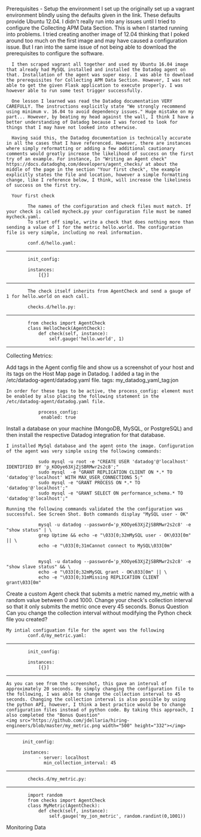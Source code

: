 Prerequisites - Setup the environment
      I set up the originally set up a vagrant environment blindly using the defaults given in the link. These defaults provide Ubuntu 12.04. I didn't really run into any issues until I tried to configure the Collecting APM Data Section. This is when I started running into problems. I tried creating another image of 12.04 thinking that I poked around too much on the first image and may have caused a configuration issue. But I ran into the same issue of not being able to download the prerequisites to configure the software.

      I then scraped vagrant all together and used my Ubuntu 16.04 image that already had MySQL installed and installed the Datadog agent on that. Installation of the agent was super easy. I was able to download the prerequisites for Collecting APM Data Section. However, I was not able to get the given Flask application to execute properly. I was however able to run some test trigger successfully.

      One lesson I learned was read the Datadog documentation VERY CAREFULLY. The instructions explicitly state "We strongly recommend using minimum v. 16.04 to avoid dependency issues." Huge mistake on my part... However, by beating my head against the wall, I think I have a better understanding of Datadog because I was forced to look for things that I may have not looked into otherwise.

      Having said this, the Datadog documentation is technically accurate in all the cases that I have referenced. However, there are instances where simply reformatting or adding a few additional cautionary comments would greatly increase the likelihood of success on the first try of an example. For instance, In "Writing an Agent check" https://docs.datadoghq.com/developers/agent_checks/ at about the middle of the page in the section "Your first check", the example explicitly states the file and location, however a simple formatting change, like I reference below, I think, will increase the likeliness of success on the first try.

      Your first check

            The names of the configuration and check files must match. If your check is called mycheck.py your configuration file must be named mycheck.yaml.
            To start off simple, write a check that does nothing more than sending a value of 1 for the metric hello.world. The configuration file is very simple, including no real information.

            conf.d/hello.yaml:
---------------------
            init_config:

            instances:
                [{}]
---------------------

            The check itself inherits from AgentCheck and send a gauge of 1 for hello.world on each call.

            checks.d/hello.py:
---------------------
            from checks import AgentCheck
            class HelloCheck(AgentCheck):
                def check(self, instance):
                    self.gauge('hello.world', 1)
---------------------
Collecting Metrics:

Add tags in the Agent config file and show us a screenshot of your host and its tags on the Host Map page in Datadog.
    I added a tag in the /etc/datadog-agent/datadog.yaml file.
                tags: my_datadog_yaml_tag:jon

    In order for these tags to be active, the process_config: element must be enabled by also placing the following statement in the  /etc/datadog-agent/datadog.yaml file.

                process_config:
                 enabled: true

Install a database on your machine (MongoDB, MySQL, or PostgreSQL) and then install the respective Datadog integration for that database.

    I installed MySql database and the agent onto the image. Configuration of the agent was very simple using the following commands:

                sudo mysql -u root -e "CREATE USER 'datadog'@'localhost' IDENTIFIED BY 'p_KOOye63XjZjSBRMwr2s2c8';"
                sudo mysql  -e "GRANT REPLICATION CLIENT ON *.* TO 'datadog'@'localhost' WITH MAX_USER_CONNECTIONS 5;"
                sudo mysql -e "GRANT PROCESS ON *.* TO 'datadog'@'localhost';"
                sudo mysql -e "GRANT SELECT ON performance_schema.* TO 'datadog'@'localhost';"

    Running the following commands validated the the configuration was successful. See Screen Shot. Both commands display "MySQL user - OK"

                mysql -u datadog --password='p_KOOye63XjZjSBRMwr2s2c8' -e "show status" | \
                grep Uptime && echo -e "\033[0;32mMySQL user - OK\033[0m" || \
                echo -e "\033[0;31mCannot connect to MySQL\033[0m"


                mysql -u datadog --password='p_KOOye63XjZjSBRMwr2s2c8' -e "show slave status" && \
                echo -e "\033[0;32mMySQL grant - OK\033[0m" || \
                echo -e "\033[0;31mMissing REPLICATION CLIENT grant\033[0m"



Create a custom Agent check that submits a metric named my_metric with a random value between 0 and 1000.
Change your check's collection interval so that it only submits the metric once every 45 seconds.
Bonus Question Can you change the collection interval without modifying the Python check file you created?

    My intial configuation file for the agent was the following
            conf.d/my_metric.yaml:
---------------------
            init_config:

            instances:
                [{}]
---------------------
    As you can see from the screenshot, this gave an interval of approximately 20 seconds. By simply changing the configuration file to the following, I was able to change the collection interval to 45 seconds. Changing the collection interval is also possible by using the python API, however, I think a best practice would be to change configuration files instead of python code. By taking this approach, I also completed the "Bonus Question"
    <img src="https://github.com/jdellaria/hiring-engineers/blob/master/my_metric.png width="500" height="332"></img>
---------------------
          init_config:

          instances:
                - server: localhost
                  min_collection_interval: 45
---------------------

            checks.d/my_metric.py:
---------------------
            import random
            from checks import AgentCheck
            class MyMetric(AgentCheck):
                def check(self, instance):
                    self.gauge('my_jon_metric', random.randint(0,1001))


Monitoring Data
